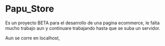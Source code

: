 # Papu_Store
Es un proyecto BETA para el desarrollo de una pagina ecommerce, le falta mucho trabajo aun y continuare trabajando hasta que se suba un servidor.

Aun se corre en localhost, 
